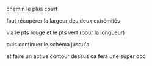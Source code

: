chemin le plus court 


faut récupérer la largeur des deux extrémités 

via le pts rouge et le pts vert (pour la longueur)

puis continuer le schéma jusqu'a

et faire un active contour dessus ca fera une super doc




 































